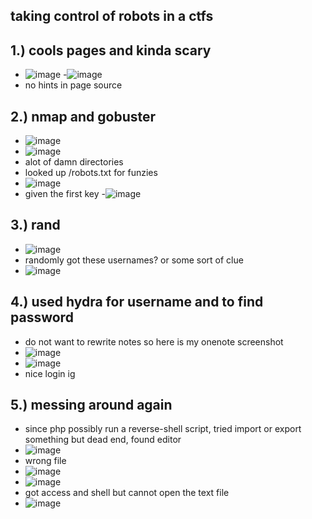 taking control of robots in a ctfs
-

1.) cools pages and kinda scary
- 
- ![image](https://github.com/TekTristan/cyber-rooms/assets/92371193/d061675b-8865-4fe1-b71e-0715cf98e522)
-![image](https://github.com/TekTristan/cyber-rooms/assets/92371193/da9c23e1-bcec-4bbc-bdd3-fd9edf5bdf4e)
- no hints in page source

2.) nmap and gobuster
-
- ![image](https://github.com/TekTristan/cyber-rooms/assets/92371193/3177f0b8-4646-4a24-924a-855147450a85)
- ![image](https://github.com/TekTristan/cyber-rooms/assets/92371193/4fc5d4ff-c2fc-4c79-a140-72c2b4db6ad4)
- alot of damn directories
- looked up /robots.txt for funzies
- ![image](https://github.com/TekTristan/cyber-rooms/assets/92371193/bd8efbb9-7c66-4988-96d4-00c9496d5e78)
- given the first key 
-![image](https://github.com/TekTristan/cyber-rooms/assets/92371193/770ecbba-38e6-40a9-938c-a17b2f69e489)

3.) rand
-
- ![image](https://github.com/TekTristan/cyber-rooms/assets/92371193/6b99a8aa-18ab-49fd-9104-be72f84eef32)
- randomly got these usernames? or some sort of clue
- ![image](https://github.com/TekTristan/cyber-rooms/assets/92371193/1c89c6b8-d6a5-4cb6-9185-b35a7cc62650)

4.) used hydra for username and to find password
-
- do not want to rewrite notes so here is my onenote screenshot
- ![image](https://github.com/TekTristan/cyber-rooms/assets/92371193/838f1733-4648-4ec8-a9d3-639e779b69a2)
- ![image](https://github.com/TekTristan/cyber-rooms/assets/92371193/5e8721d7-7935-4888-857a-f0c86205738d)
- nice login ig

5.) messing around again
-
- since php possibly run a reverse-shell script, tried import or export something but dead end, found editor
- ![image](https://github.com/TekTristan/cyber-rooms/assets/92371193/966fa292-3d73-4eb3-a102-17e5b5d686de)
- wrong file
- ![image](https://github.com/TekTristan/cyber-rooms/assets/92371193/0cba2b07-46c7-4036-902d-d486202596d8)
- ![image](https://github.com/TekTristan/cyber-rooms/assets/92371193/5c7effcb-d3fc-4352-a727-73e95c726b36)
- got access and shell but cannot open the text file
- ![image](https://github.com/TekTristan/cyber-rooms/assets/92371193/fa6e3c63-181f-486a-8919-39944ef813a0)
